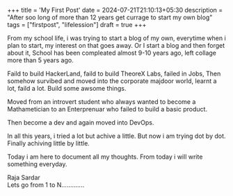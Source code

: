 +++
title = 'My First Post'
date = 2024-07-21T21:10:13+05:30
description = "After soo long of more than 12 years get currage to start my own blog"
tags = ["firstpost", "lifelession"]
draft = true
+++

From my school life, i was trying to start a blog of my own, everytime when i plan to start, my interest on that goes away. Or I start a blog and then forget about it, School has been compleated almost 9-10 years ago, left collage more than 5 years ago.

Faild to build HackerLand, faild to build TheoreX Labs, failed in Jobs, Then somehow survibed and moved into the corporate majdoor world, learnt a lot, faild a lot. Build some awsome things.

Moved from an introvert student who always wanted to become a Mathametician to an Enterprenuar who failed to build a basic product.

Then become a dev and again moved into DevOps.

In all this years, i tried a lot but achive a little.
But now i am trying dot by dot.
Finally achiving little by little.

Today i am here to document all my thoughts. From today i will write something everyday.


Raja Sardar  
Lets go from 1 to N.............